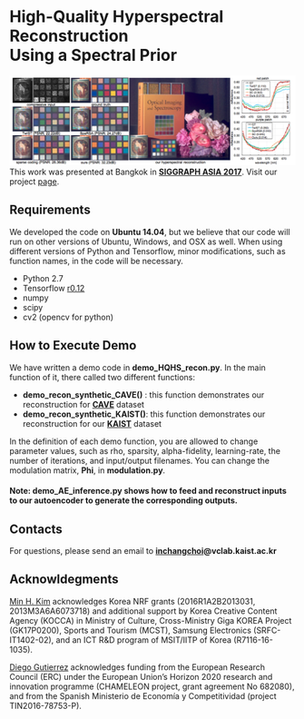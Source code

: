 # High-Quality Hyperspectral Reconstruction<br>Using a Spectral Prior
![alt text](./paper-teaser.png "Paper Teasear")
This work was presented at Bangkok in [**SIGGRAPH ASIA 2017**](https://sa2017.siggraph.org/). Visit our project [page](http://vclab.kaist.ac.kr/siggraphasia2017p1/index.html).

## Requirements
We developed the code on **Ubuntu 14.04**, but we believe that our code will run on other versions of Ubuntu, Windows, and OSX as well. When using different versions of Python and Tensorflow, minor modifications, such as function names, in the code will be necessary.

* Python 2.7
* Tensorflow [r0.12](https://www.tensorflow.org/versions/r0.12/)
* numpy
* scipy
* cv2 (opencv for python)

## How to Execute Demo
We have written a demo code in **demo_HQHS_recon.py**. In the main function of it, there called two different functions: 
* **demo_recon_synthetic_CAVE()** : this function demonstrates our reconstruction for [**CAVE**](http://www.cs.columbia.edu/CAVE/databases/multispectral/) dataset
* **demo_recon_synthetic_KAIST()**: this function demonstrates our reconstruction for our [**KAIST**](http://vclab.kaist.ac.kr/siggraphasia2017p1/index.html) dataset

In the definition of each demo function, you are allowed to change parameter values, such as rho, sparsity, alpha-fidelity, learning-rate, the number of iterations, and input/output filenames. You can change the modulation matrix, **Phi**, in **modulation.py**.

#### Note: **demo_AE_inference.py** shows how to feed and reconstruct inputs to our autoencoder to generate the corresponding outputs.

## Contacts
For questions, please send an email to **[inchangchoi](http://inchangchoi.info)@vclab.kaist.ac.kr**

## Acknowldegments
[Min H. Kim](http://vclab.kaist.ac.kr/minhkim/index.html) acknowledges Korea NRF grants (2016R1A2B2013031, 2013M3A6A6073718) and additional support by Korea Creative Content Agency (KOCCA) in Ministry of Culture, Cross-Ministry Giga KOREA Project (GK17P0200), Sports and Tourism (MCST), Samsung Electronics (SRFC-IT1402-02), and an ICT R&D program of MSIT/IITP of Korea (R7116-16-1035). 

[Diego Gutierrez](http://giga.cps.unizar.es/~diegog/) acknowledges funding from the European Research Council (ERC) under the European Union’s Horizon 2020 research and innovation programme (CHAMELEON project, grant agreement No 682080), and from the Spanish Ministerio de Economía y Competitividad (project TIN2016-78753-P).
